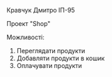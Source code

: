Кравчук Дмитро ІП-95

Проект "Shop"

Можливості:
1. Переглядати продукти
2. Добавляти продукти в кошик
3. Оплачувати продукти
